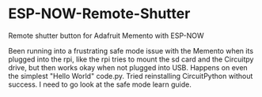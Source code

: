 # ESP-NOW-Remote-Shutter
Remote shutter button for Adafruit Memento with ESP-NOW

Been running into a frustrating safe mode issue with the Memento when its plugged into the rpi, like the rpi tries to mount the sd card and the Circuitpy drive, but then works okay when not plugged into USB.  Happens on even the simplest "Hello World" code.py.  Tried reinstalling CircuitPython without success.  I need to go look at the safe mode learn guide.
